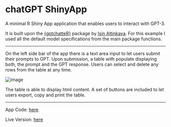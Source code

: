 # chatGPT ShinyApp
A minimal R Shiny App application that enables users to interact with GPT-3. 

It is built upon the [{gptchatteR}](https://github.com/isinaltinkaya/gptchatteR/issues/) package by [Isin Altinkaya](https://github.com/isinaltinkaya). For this example I used all the default model specifications from the main package functions.

---

On the left side bar of the app there is a text area input to let users submit their prompts to GPT. Upon submission, a table with populate displaying both, the prompt and the GPT response. Users can select and delete any rows from the table at any time. 

![image](https://user-images.githubusercontent.com/40781886/220246697-3ef8146c-6e46-415b-ad26-01e5db84298e.png)

The table is able to display html content. A set of buttons are included to let users export, copy and print the table.

---

App Code: [here](https://github.com/josedv82/chatGPT_shinyapp/blob/main/shiny_gpt.R)

Live Version: [here](https://maximus0.shinyapps.io/chatGPT_shinyapp/)

